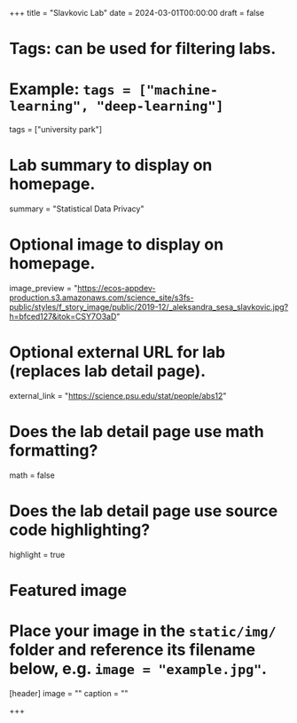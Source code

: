 +++
title = "Slavkovic Lab"
date = 2024-03-01T00:00:00
draft = false

# Tags: can be used for filtering labs.
# Example: `tags = ["machine-learning", "deep-learning"]`
tags = ["university park"]

# Lab summary to display on homepage.
summary = "Statistical Data Privacy"

# Optional image to display on homepage.
image_preview = "https://ecos-appdev-production.s3.amazonaws.com/science_site/s3fs-public/styles/f_story_image/public/2019-12/_aleksandra_sesa_slavkovic.jpg?h=bfced127&itok=CSY7O3aD"

# Optional external URL for lab (replaces lab detail page).
external_link = "https://science.psu.edu/stat/people/abs12"

# Does the lab detail page use math formatting?
math = false

# Does the lab detail page use source code highlighting?
highlight = true

# Featured image
# Place your image in the `static/img/` folder and reference its filename below, e.g. `image = "example.jpg"`.
[header]
image = ""
caption = ""

+++
